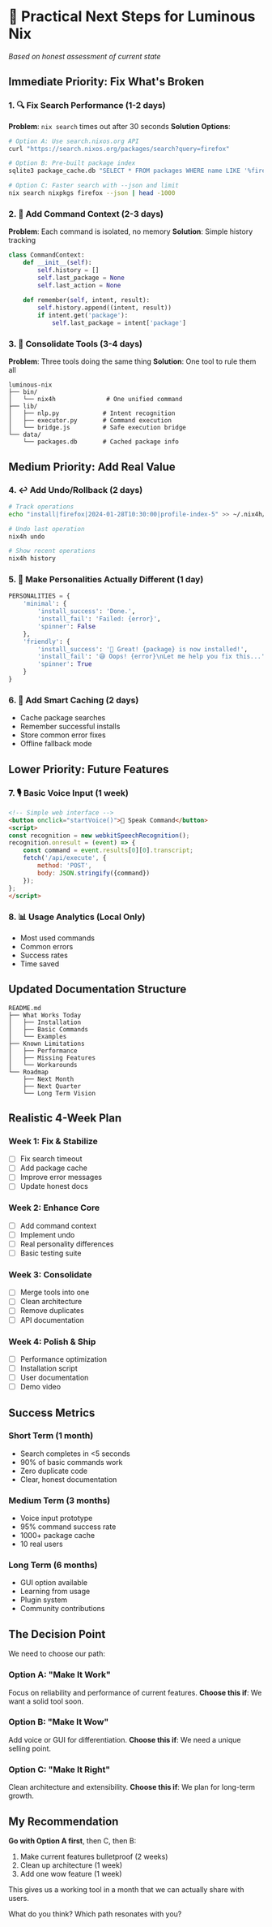# 🎯 Practical Next Steps for Luminous Nix

*Based on honest assessment of current state*

## Immediate Priority: Fix What's Broken

### 1. 🔍 Fix Search Performance (1-2 days)
**Problem**: `nix search` times out after 30 seconds
**Solution Options**:
```bash
# Option A: Use search.nixos.org API
curl "https://search.nixos.org/packages/search?query=firefox"

# Option B: Pre-built package index
sqlite3 package_cache.db "SELECT * FROM packages WHERE name LIKE '%firefox%'"

# Option C: Faster search with --json and limit
nix search nixpkgs firefox --json | head -1000
```

### 2. 📝 Add Command Context (2-3 days)
**Problem**: Each command is isolated, no memory
**Solution**: Simple history tracking
```python
class CommandContext:
    def __init__(self):
        self.history = []
        self.last_package = None
        self.last_action = None
    
    def remember(self, intent, result):
        self.history.append((intent, result))
        if intent.get('package'):
            self.last_package = intent['package']
```

### 3. 🔧 Consolidate Tools (3-4 days)
**Problem**: Three tools doing the same thing
**Solution**: One tool to rule them all
```
luminous-nix
├── bin/
│   └── nix4h              # One unified command
├── lib/
│   ├── nlp.py            # Intent recognition
│   ├── executor.py       # Command execution
│   └── bridge.js         # Safe execution bridge
└── data/
    └── packages.db       # Cached package info
```

## Medium Priority: Add Real Value

### 4. ↩️ Add Undo/Rollback (2 days)
```bash
# Track operations
echo "install|firefox|2024-01-28T10:30:00|profile-index-5" >> ~/.nix4h/history

# Undo last operation
nix4h undo

# Show recent operations
nix4h history
```

### 5. 🎨 Make Personalities Actually Different (1 day)
```python
PERSONALITIES = {
    'minimal': {
        'install_success': 'Done.',
        'install_fail': 'Failed: {error}',
        'spinner': False
    },
    'friendly': {
        'install_success': '🎉 Great! {package} is now installed!',
        'install_fail': '😅 Oops! {error}\nLet me help you fix this...',
        'spinner': True
    }
}
```

### 6. 💾 Add Smart Caching (2 days)
- Cache package searches
- Remember successful installs
- Store common error fixes
- Offline fallback mode

## Lower Priority: Future Features

### 7. 🎙️ Basic Voice Input (1 week)
```html
<!-- Simple web interface -->
<button onclick="startVoice()">🎤 Speak Command</button>
<script>
const recognition = new webkitSpeechRecognition();
recognition.onresult = (event) => {
    const command = event.results[0][0].transcript;
    fetch('/api/execute', {
        method: 'POST',
        body: JSON.stringify({command})
    });
};
</script>
```

### 8. 📊 Usage Analytics (Local Only)
- Most used commands
- Common errors
- Success rates
- Time saved

## Updated Documentation Structure

```
README.md
├── What Works Today
│   ├── Installation
│   ├── Basic Commands
│   └── Examples
├── Known Limitations
│   ├── Performance
│   ├── Missing Features
│   └── Workarounds
└── Roadmap
    ├── Next Month
    ├── Next Quarter
    └── Long Term Vision
```

## Realistic 4-Week Plan

### Week 1: Fix & Stabilize
- [ ] Fix search timeout
- [ ] Add package cache
- [ ] Improve error messages
- [ ] Update honest docs

### Week 2: Enhance Core
- [ ] Add command context
- [ ] Implement undo
- [ ] Real personality differences
- [ ] Basic testing suite

### Week 3: Consolidate
- [ ] Merge tools into one
- [ ] Clean architecture
- [ ] Remove duplicates
- [ ] API documentation

### Week 4: Polish & Ship
- [ ] Performance optimization
- [ ] Installation script
- [ ] User documentation
- [ ] Demo video

## Success Metrics

### Short Term (1 month)
- Search completes in <5 seconds
- 90% of basic commands work
- Zero duplicate code
- Clear, honest documentation

### Medium Term (3 months)
- Voice input prototype
- 95% command success rate
- 1000+ package cache
- 10 real users

### Long Term (6 months)
- GUI option available
- Learning from usage
- Plugin system
- Community contributions

## The Decision Point

We need to choose our path:

### Option A: "Make It Work"
Focus on reliability and performance of current features.
**Choose this if**: We want a solid tool soon.

### Option B: "Make It Wow"
Add voice or GUI for differentiation.
**Choose this if**: We need a unique selling point.

### Option C: "Make It Right"
Clean architecture and extensibility.
**Choose this if**: We plan for long-term growth.

## My Recommendation

**Go with Option A first**, then C, then B:
1. Make current features bulletproof (2 weeks)
2. Clean up architecture (1 week)
3. Add one wow feature (1 week)

This gives us a working tool in a month that we can actually share with users.

What do you think? Which path resonates with you?
